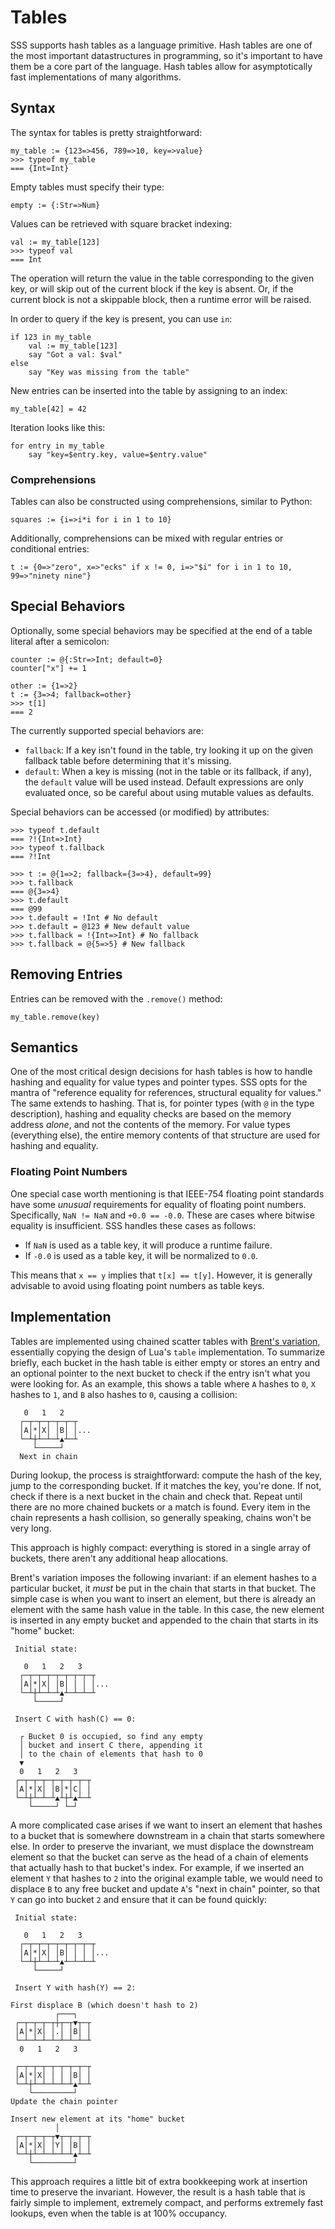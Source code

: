 # Tables

SSS supports hash tables as a language primitive. Hash tables are one of the
most important datastructures in programming, so it's important to have them be
a core part of the language. Hash tables allow for asymptotically fast
implementations of many algorithms.

## Syntax

The syntax for tables is pretty straightforward:

```
my_table := {123=>456, 789=>10, key=>value}
>>> typeof my_table
=== {Int=Int}
```

Empty tables must specify their type:

```
empty := {:Str=>Num}
```

Values can be retrieved with square bracket indexing:

```
val := my_table[123]
>>> typeof val
=== Int
```

The operation will return the value in the table corresponding to the given
key, or will skip out of the current block if the key is absent. Or, if the
current block is not a skippable block, then a runtime error will be raised.

In order to query if the key is present, you can use `in`:

```
if 123 in my_table
    val := my_table[123]
    say "Got a val: $val"
else
    say "Key was missing from the table"
```

New entries can be inserted into the table by assigning to an index:

```
my_table[42] = 42
```

Iteration looks like this:

```
for entry in my_table
    say "key=$entry.key, value=$entry.value"
```

### Comprehensions

Tables can also be constructed using comprehensions, similar to Python:

```
squares := {i=>i*i for i in 1 to 10}
```

Additionally, comprehensions can be mixed with regular entries or conditional
entries:

```
t := {0=>"zero", x=>"ecks" if x != 0, i=>"$i" for i in 1 to 10, 99=>"ninety nine"}
```

## Special Behaviors

Optionally, some special behaviors may be specified at the end of a table
literal after a semicolon:

```
counter := @{:Str=>Int; default=0}
counter["x"] += 1

other := {1=>2}
t := {3=>4; fallback=other}
>>> t[1]
=== 2
```

The currently supported special behaviors are:

- `fallback`: If a key isn't found in the table, try looking it up on the given
  fallback table before determining that it's missing.
- `default`: When a key is missing (not in the table or its fallback, if any),
  the `default` value will be used instead. Default expressions are only evaluated
  once, so be careful about using mutable values as defaults.

Special behaviors can be accessed (or modified) by attributes:

```
>>> typeof t.default
=== ?!{Int=>Int}
>>> typeof t.fallback
=== ?!Int

>>> t := @{1=>2; fallback={3=>4}, default=99}
>>> t.fallback
=== @{3=>4}
>>> t.default
=== @99
>>> t.default = !Int # No default
>>> t.default = @123 # New default value
>>> t.fallback = !{Int=>Int} # No fallback
>>> t.fallback = @{5=>5} # New fallback
```

## Removing Entries

Entries can be removed with the `.remove()` method:

```
my_table.remove(key)
```

## Semantics

One of the most critical design decisions for hash tables is how to handle
hashing and equality for value types and pointer types. SSS opts for the
mantra of "reference equality for references, structural equality for values."
The same extends to hashing. That is, for pointer types (with `@` in the type
description), hashing and equality checks are based on the memory address
_alone_, and not the contents of the memory. For value types (everything else),
the entire memory contents of that structure are used for hashing and equality.

### Floating Point Numbers

One special case worth mentioning is that IEEE-754 floating point standards
have some _unusual_ requirements for equality of floating point numbers.
Specifically, `NaN != NaN` and `+0.0 == -0.0`. These are cases where bitwise
equality is insufficient. SSS handles these cases as follows:

- If `NaN` is used as a table key, it will produce a runtime failure.
- If `-0.0` is used as a table key, it will be normalized to `0.0`.

This means that `x == y` implies that `t[x] == t[y]`. However, it is generally
advisable to avoid using floating point numbers as table keys.

## Implementation

Tables are implemented using chained scatter tables with [Brent's variation,](https://maths-people.anu.edu.au/~brent/pd/rpb013.pdf)
essentially copying the design of Lua's `table` implementation. To summarize
briefly, each bucket in the hash table is either empty or stores an entry and
an optional pointer to the next bucket to check if the entry isn't what you
were looking for. As an example, this shows a table where `A` hashes to `0`,
`X` hashes to `1`, and `B` also hashes to `0`, causing a collision:

```
   0   1   2
  ┌─┬─┬─┬─┬─┬─┬
  │A│*│X│ │B│ │...
  └─┴┼┴─┴─┴▲┴─┴
     └─────┘
  Next in chain
```

During lookup, the process is straightforward: compute the hash of the key,
jump to the corresponding bucket. If it matches the key, you're done. If not,
check if there is a next bucket in the chain and check that. Repeat until there
are no more chained buckets or a match is found. Every item in the chain
represents a hash collision, so generally speaking, chains won't be very long.

This approach is highly compact: everything is stored in a single array of
buckets, there aren't any additional heap allocations.

Brent's variation imposes the following invariant: if an element hashes to a
particular bucket, it _must_ be put in the chain that starts in that bucket.
The simple case is when you want to insert an element, but there is already an
element with the same hash value in the table. In this case, the new element is
inserted in any empty bucket and appended to the chain that starts in its
"home" bucket:

```
 Initial state:

   0   1   2   3
  ┌─┬─┬─┬─┬─┬─┬─┬─┬
  │A│*│X│ │B│ │ │ │...
  └─┴┼┴─┴─┴▲┴─┴─┴─┴
     └─────┘

 Insert C with hash(C) == 0:

  ┌ Bucket 0 is occupied, so find any empty
  │ bucket and insert C there, appending it
  │ to the chain of elements that hash to 0
  ▼
  0   1   2   3
 ┌─┬─┬─┬─┬─┬─┬─┬─┬
 │A│*│X│ │B│*│C│ │
 └─┴┼┴─┴─┴▲┴┼┴▲┴─┴
    └─────┘ └─┘
```

A more complicated case arises if we want to insert an element that hashes to
a bucket that is somewhere downstream in a chain that starts somewhere else.
In order to preserve the invariant, we must displace the downstream element
so that the bucket can serve as the head of a chain of elements that actually
hash to that bucket's index. For example, if we inserted an element `Y` that
hashes to `2` into the original example table, we would need to displace `B`
to any free bucket and update `A`'s "next in chain" pointer, so that `Y` can
go into bucket `2` and ensure that it can be found quickly:


```
 Initial state:

   0   1   2   3
  ┌─┬─┬─┬─┬─┬─┬─┬─┬
  │A│*│X│ │B│ │ │ │...
  └─┴┼┴─┴─┴▲┴─┴─┴─┴
     └─────┘

 Insert Y with hash(Y) == 2:

First displace B (which doesn't hash to 2)
          ┌───┐
 ┌─┬─┬─┬─┬┼┬─┬▼┬─┬
 │A│*│X│ │.│ │B│ │
 └─┴─┴─┴─┴─┴─┴─┴─┴
  0   1   2   3

 ┌─┬─┬─┬─┬─┬─┬─┬─┬
 │A│*│X│ │ │ │B│ │
 └─┴┼┴─┴─┴─┴─┴▲┴─┴
    └─────────┘
Update the chain pointer

Insert new element at its "home" bucket
          │
 ┌─┬─┬─┬─┬▼┬─┬─┬─┬
 │A│*│X│ │Y│ │B│ │
 └─┴┼┴─┴─┴─┴─┴▲┴─┴
    └─────────┘
```

This approach requires a little bit of extra bookkeeping work at insertion time
to preserve the invariant. However, the result is a hash table that is fairly
simple to implement, extremely compact, and performs extremely fast lookups,
even when the table is at 100% occupancy.
